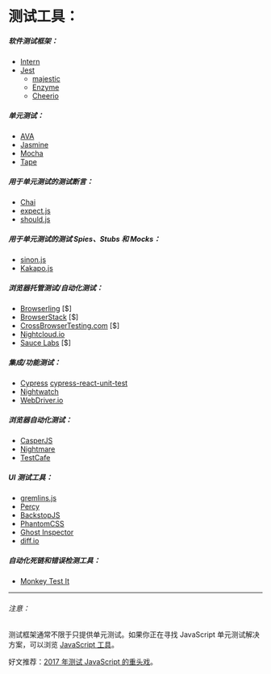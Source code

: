 # 测试工具：

##### 软件测试框架：

* [Intern](https://theintern.github.io/)
* [Jest](http://facebook.github.io/jest/)
    * [majestic](https://majestic.debuggable.io/)
    * [Enzyme](https://github.com/airbnb/enzyme)
    * [Cheerio](https://github.com/cheeriojs/cheerio)

##### 单元测试：

* [AVA](https://github.com/avajs/ava)
* [Jasmine](http://jasmine.github.io/)
* [Mocha](http://mochajs.org/)
* [Tape](https://github.com/substack/tape)

##### 用于单元测试的测试断言：

* [Chai](http://chaijs.com/)
* [expect.js](https://github.com/Automattic/expect.js)
* [should.js](http://shouldjs.github.io/)

##### 用于单元测试的测试 Spies、Stubs 和 Mocks：

* [sinon.js](http://sinonjs.org/)
* [Kakapo.js](http://devlucky.github.io/kakapo-js)

##### 浏览器托管测试/自动化测试：

* [Browserling](https://www.browserling.com/) [$]
* [BrowserStack](https://www.browserstack.com) [$]
* [CrossBrowserTesting.com](http://crossbrowsertesting.com/) [$]
* [Nightcloud.io](http://nightcloud.io/)
* [Sauce Labs](https://saucelabs.com/) [$]

##### 集成/功能测试：

* [Cypress](https://www.cypress.io/)
    [cypress-react-unit-test](https://github.com/bahmutov/cypress-react-unit-test)
* [Nightwatch](http://nightwatchjs.org/)
* [WebDriver.io](http://webdriver.io/)

##### 浏览器自动化测试：

* [CasperJS](http://casperjs.org/)
* [Nightmare](https://github.com/segmentio/nightmare)
* [TestCafe](https://github.com/DevExpress/testcafe)

##### UI 测试工具：

* [gremlins.js](https://github.com/marmelab/gremlins.js)
* [Percy](https://percy.io)
* [BackstopJS](https://github.com/garris/BackstopJS)
* [PhantomCSS](https://github.com/Huddle/PhantomCSS)
* [Ghost Inspector](https://ghostinspector.com/)
* [diff.io](https://diff.io/)

##### 自动化死链和错误检测工具：

* [Monkey Test It](https://monkeytest.it/)

***

###### 注意：

测试框架通常不限于只提供单元测试。如果你正在寻找 JavaScript 单元测试解决方案，可以浏览 [JavaScript 工具](https://frontendmasters.gitbooks.io/front-end-handbook-2017/content/tools/js.html)。

好文推荐：[2017 年测试 JavaScript 的重头戏](https://medium.com/powtoon-engineering/a-complete-guide-to-testing-javascript-in-2017-a217b4cd5a2a)。













































